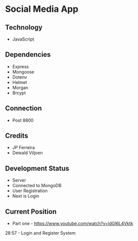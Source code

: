 # Social Media App


## Technology

* JavaScript

## Dependencies

* Express
* Mongoose
* Dotenv
* Helmet
* Morgan
* Brcypt

## Connection

* Post 8800

## Credits

* JP Ferreira
* Dewald Viljoen

## Development Status

* Server
* Connected to MongoDB
* User Registration
* Next is Login

## Current Position

* Part one - https://www.youtube.com/watch?v=ldGl6L4Vktk

28:57 - Login and Register System